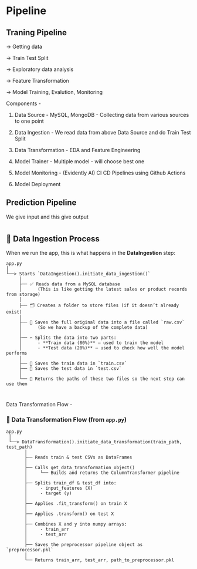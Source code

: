 # Pipeline 

## Traning Pipeline

-> Getting data

-> Train Test Split

-> Exploratory data analysis

-> Feature Transformation

-> Model Training, Evalution, Monitoring

Components - 

1. Data Source - MySQL, MongoDB - Collecting data from various sources to one point

2. Data Ingestion - We read data from above Data Source and do Train Test Split

3. Data Transformation - EDA and Feature Engineering

4. Model Trainer - Multiple model - will choose best one

5. Model Monitoring - (Evidently AI) CI CD Pipelines using Github Actions

6. Model Deployment 


## Prediction Pipeline 

We give input and this give output

#

## 🧊 Data Ingestion Process 

When we run the app, this is what happens in the **DataIngestion** step:
```text
app.py  
│  
└──> Starts `DataIngestion().initiate_data_ingestion()`
     │
     ├── ✅ Reads data from a MySQL database  
     │      (This is like getting the latest sales or product records from storage)
     │
     ├── 🗂️ Creates a folder to store files (if it doesn’t already exist)
     │
     ├── 📄 Saves the full original data into a file called `raw.csv`
     │      (So we have a backup of the complete data)
     │
     ├── ✂️ Splits the data into two parts:
     │      - **Train data (80%)** – used to train the model  
     │      - **Test data (20%)** – used to check how well the model performs  
     │
     ├── 💾 Saves the train data in `train.csv`  
     ├── 💾 Saves the test data in `test.csv`  
     │
     └── 🔁 Returns the paths of these two files so the next step can use them

```


#

Data Transformation Flow - 

### 🔄 Data Transformation Flow (from `app.py`)

```text
app.py
 │
 └──> DataTransformation().initiate_data_transformation(train_path, test_path)
       │
       ├── Reads train & test CSVs as DataFrames
       │
       ├── Calls get_data_transformation_object()
       │     └── Builds and returns the ColumnTransformer pipeline
       │
       ├── Splits train_df & test_df into:
       │     - input_features (X)
       │     - target (y)
       │
       ├── Applies .fit_transform() on train X
       │
       ├── Applies .transform() on test X
       │
       ├── Combines X and y into numpy arrays:
       │     - train_arr
       │     - test_arr
       │
       ├── Saves the preprocessor pipeline object as `preprocessor.pkl`
       │
       └── Returns train_arr, test_arr, path_to_preprocessor.pkl

